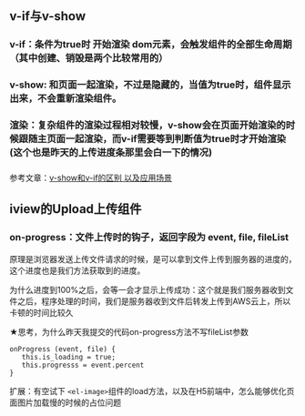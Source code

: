## v-if与v-show

### v-if：条件为true时 **开始渲染** dom元素，会触发组件的全部生命周期（其中创建、销毁是两个比较常用的）

### v-show: 和页面一起渲染，不过是隐藏的，当值为true时，组件显示出来，不会重新渲染组件。

### 渲染：复杂组件的渲染过程相对较慢，v-show会在页面开始渲染的时候跟随主页面一起渲染，而v-if需要等到判断值为true时才开始渲染 (这个也是昨天的上传进度条那里会白一下的情况)  

### 

参考文章：[v-show和v-if的区别 以及应用场景 ](https://juejin.cn/post/7105405430809296904?searchId=20230808113625FB72AA8CD4DF267CDB88)



##  

## iview的Upload上传组件

### on-progress：文件上传时的钩子，返回字段为 event, file, fileList

原理是浏览器发送上传文件请求的时候，是可以拿到文件上传到服务器的进度的，这个进度也是我们方法获取到的进度。

为什么进度到100%之后，会等一会才显示上传成功：这个就是我们服务器收到文件之后，程序处理的时间，我们是服务器收到文件后转发上传到AWS云上，所以卡顿的时间比较久

★思考，为什么昨天我提交的代码on-progress方法不写fileList参数

```vue
onProgress (event, file) {
   this.is_loading = true;
   this.progresss = event.percent
}
```





扩展：有空试下 `<el-image>`组件的load方法，以及在H5前端中，怎么能够优化页面图片加载慢的时候的占位问题